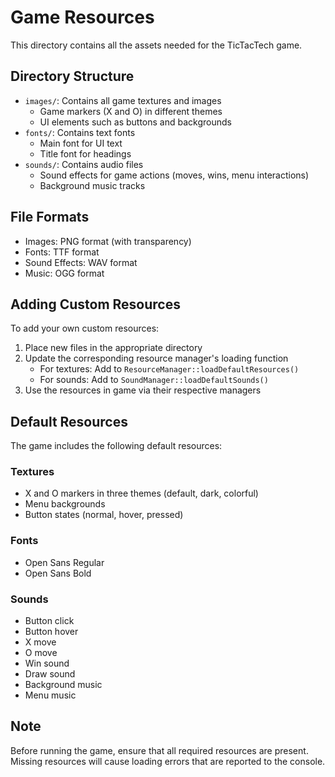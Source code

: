 # Game Resources

This directory contains all the assets needed for the TicTacTech game.

## Directory Structure

- `images/`: Contains all game textures and images
  - Game markers (X and O) in different themes
  - UI elements such as buttons and backgrounds
- `fonts/`: Contains text fonts
  - Main font for UI text
  - Title font for headings
- `sounds/`: Contains audio files
  - Sound effects for game actions (moves, wins, menu interactions)
  - Background music tracks

## File Formats

- Images: PNG format (with transparency)
- Fonts: TTF format
- Sound Effects: WAV format
- Music: OGG format

## Adding Custom Resources

To add your own custom resources:

1. Place new files in the appropriate directory
2. Update the corresponding resource manager's loading function
   - For textures: Add to `ResourceManager::loadDefaultResources()`
   - For sounds: Add to `SoundManager::loadDefaultSounds()`
3. Use the resources in game via their respective managers

## Default Resources

The game includes the following default resources:

### Textures

- X and O markers in three themes (default, dark, colorful)
- Menu backgrounds
- Button states (normal, hover, pressed)

### Fonts

- Open Sans Regular
- Open Sans Bold

### Sounds

- Button click
- Button hover
- X move
- O move
- Win sound
- Draw sound
- Background music
- Menu music

## Note

Before running the game, ensure that all required resources are present. Missing resources will cause loading errors that are reported to the console.
